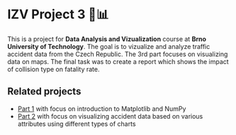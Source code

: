 # IZV Project 3 🚗📊

This is a project for **Data Analysis and Vizualization** course at **Brno University of Technology**. The goal is to vizualize and analyze traffic accident data from the Czech Republic. The 3rd part focuses on visualizing data on maps. The final task was to create a report which shows the impact of collision type on fatality rate.

## Related projects

- [Part 1](https://github.com/kulvplote/izv-part01) with focus on introduction to Matplotlib and NumPy
- [Part 2](https://github.com/kulvplote/izv-part02) with focus on visualizing accident data based on various attributes using different types of charts
